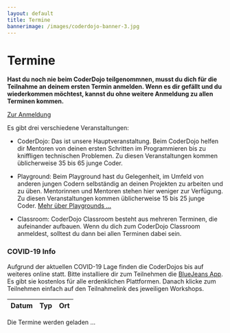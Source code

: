 ```yaml
---
layout: default
title: Termine
bannerimage: /images/coderdojo-banner-3.jpg
---
```


# Termine

**Hast du noch nie beim CoderDojo teilgenommnen, musst du dich für die Teilnahme an deinem ersten Termin anmelden. Wenn es dir gefällt und du wiederkommen möchtest, kannst du ohne weitere Anmeldung zu allen Terminen kommen.**

<p class="text-center"><a class="btn btn-material-light-blue-700" href="/anmeldung.html">Zur Anmeldung</a></p>

Es gibt drei verschiedene Veranstaltungen:

- <span class="type-coderdojo">CoderDojo</span>: Das ist unsere Hauptveranstaltung. Beim CoderDojo helfen dir Mentoren von deinen ersten Schritten im Programmieren bis zu kniffligen technischen Problemen. Zu diesen Veranstaltungen kommen üblicherweise 35 bis 65 junge Coder.

- <span class="type-playground">Playground</span>: Beim Playground hast du Gelegenheit, im Umfeld von anderen jungen Codern selbständig an deinen Projekten zu arbeiten und zu üben. Mentorinnen und Mentoren stehen hier weniger zur Verfügung. Zu diesen Veranstaltungen kommen üblicherweise 15 bis 25 junge Coder. [Mehr über Playgrounds&nbsp;...](/infos/playground.html)

- <span class="type-classroom">Classroom</span>: CoderDojo Classroom besteht aus mehreren Terminen, die aufeinander aufbauen. Wenn du dich zum CoderDojo Classroom anmeldest, solltest du dann bei allen Terminen dabei sein.

<div class="corona-info">
<h3>COVID-19 Info</h3>
Aufgrund der aktuellen COVID-19 Lage finden die CoderDojos bis auf weiteres online statt. Bitte installiere dir zum Teilnehmen die <a href="https://www.bluejeans.com/downloads" target="_blank">BlueJeans App</a>. Es gibt sie kostenlos für alle erdenklichen Plattformen. Danach klicke zum Teilnehmen einfach auf den Teilnahmelink des jeweiligen Workshops.</div>

<table class="table" id="eventsTable">
	<thead>
		<tr>
			<th>Datum</th>
			<th>Typ</th>
			<th>Ort</th>
		</tr>
	</thead>
	<tbody>
	</tbody>
</table>

<p class="loadingText">Die Termine werden geladen ...</p>

<script language="javascript">
	Date.prototype.addDays = function(days) {
		var dat = new Date(this.valueOf());
		dat.setDate(dat.getDate() + days);
		return dat;
	}

	var eventsTable = $("#eventsTable");

	$.get("https://participants-management-service.azurewebsites.net/api/events/?past=false", function(data) {
		var additionalEvents = [
			{ date: new Date(2017, 6, 7), title: "Sommerferien 2017", type: "header" },
			{ date: new Date(2017, 6, 13), title: "Sommerferien 2017", type: "header" },
			{ date: new Date(2017, 8, 14), title: "Wintersemester 2017 / 2018", type: "header" }
		].filter(function(event) { return event.date >= new Date(); });
		
		data = data.concat(additionalEvents).sort(function(a, b) {
			a = new Date(a.date);
			b = new Date(b.date);
			return a > b ? 1 : a < b ? -1 : 0;
		});

		var row = "<tr>";
		row += "<td>Freitag, 04. April 2020</td>";
		row += "<td class='type-coderdojo'>CoderDojo Online</td>";
		row += "<td>";

		var workshops = [];
		
		workshops.push({
			title: "14:00 - 16:00 Virtuelle Elektronik",
			description: "Bei Günther und Michael könnt ihr virtuell Elektronik basteln mit <a href=\"https://www.tinkercad.com/\" target=\"_blank\">Tinkercad</a>. Ihr werdet Schaltungen bauen und braucht dafür weder Lötkolben noch Bauteile. Dieser Workshop ist offen für alle, nicht nur für Teilnehmerinnen und Teilnehmern vom CoderDojo Elektronik Classroom.",
			prerequisites: "<ul><li>Legt euch ein Konto (Personal Account) bei TinkerCAD an: <a href=\"https://www.tinkercad.com/join\" target=\"_blank\">https://www.tinkercad.com/join</a></li></ul>",
			link: "https://bluejeans.com/925481189"
		});

		workshops.push({
			title: "14:00 - 16:00 Browser Game mit JavaScript",
			description: "Letzte Woche hat Matthias mit euch im JavaScript-Workshop ein Browser Game mit JavaScript begonnen. Alle, die letzte Woche dabei waren, können das Spiel diese Woche mit Matthias fertig machen.",
			prerequisites: "<ul><li>Visual Studio Code: <a href=\"https://code.visualstudio.com/\" target=\"_blank\">https://code.visualstudio.com/</a></li><li>Node.js (LTS-Version): <a href=\"https://nodejs.org/en/\" target=\"_blank\">https://nodejs.org/en/</a></li></ul>",
			link: "https://bluejeans.com/294267547"
		});

		workshops.push({
			title: "14:00 - 16:00 Programmieren von Web Apps und Webseiten",
			description: "Möchtet ihr mehr über das Programmieren von Web Apps und Webseiten lernen? Dann ist der Workshop über HTML und CSS mit Rainer, Karin und Cornelia der richtige. Anfänger*innen lernen die Basics und erfahrenere Coder lernen viele Tricks rund ums Web.",
			prerequisites: "<ul><li>Visual Studio Code: <a href=\"https://code.visualstudio.com/\" target=\"_blank\">https://code.visualstudio.com/</a></li><li>Node.js (LTS-Version): <a href=\"https://nodejs.org/en/\" target=\"_blank\">https://nodejs.org/en/</a></li></ul>",
			link: "https://bluejeans.com/726759318"
		});

		workshops.push({
			title: "14:00 - 16:00 Java mit Greenfoot",
			description: "Greenfoot ist eine super Plattform zum spielerischen Lernen von Java. Ihr könnt mit Markus einen Blick auf <a href=\"https://www.greenfoot.org/\" target=\"_blank\">Greenfoot</a> werfen und dabei in Java einsteigen oder euer Java-Wissen vertiefen.",
			prerequisites: "<ul><li>Greenfoot: <a href=\"https://www.greenfoot.org/\" target=\"_blank\">https://www.greenfoot.org/</a></li></ul>",
			link: "https://bluejeans.com/622647341"
		});

		workshops.push({
			title: "16:00 - 18:00 Grundlagen der Spieleentwicklung mit Java",
			description: "Thomas macht mit seinem Java Workshop weiter. Diesmal dreht sich alles um Spielemechanik. Ihr lernt die Grundlagen der Spieleentwicklung mit Java besser kennen.",
			prerequisites: "<ul><li>JDK der Java SE14: <a href=\"https://www.oracle.com/java/technologies/javase-downloads.html\" target=\"_blank\">https://www.oracle.com/java/technologies/javase-downloads.html</a></li><li>IntelliJ IDEA (Community Edition): <a href=\"https://www.jetbrains.com/de-de/idea/download/#section=windows\" target=\"_blank\">https://www.jetbrains.com/de-de/idea/download/#section=windows</a></li></ul>",
			link: "https://bluejeans.com/222168253"
		});

		workshops.push({
			title: "16:00 - 18:00 Scratch Anfängerworkshop",
			description: "Natürlich darf ein Workshop für Anfänger*innen mit Scratch im CoderDojo nicht fehlen. Wenn ihr noch nie mit Scratch gearbeitet habt, dann könnt ihr in diesem Workshop mit Silke, Lotte und Gerlinde euer erstes Computerspiel programmieren!",
			prerequisites: "<ul><li>Scratch: <a href=\"https://scratch.mit.edu/download\" target=\"_blank\">https://scratch.mit.edu/download</a></li></ul>",
			link: "https://bluejeans.com/183964824"
		});

		workshops.push({
			title: "16:00 - 18:00 Scratch Space Shooter",
			description: "Habt ihr schon ein wenig Scratch-Erfahrung? Dann möchtet ihr vielleicht ein etwas spannenderes Scratch-Beispiel mit Hans-Peter machen. Er wird mit euch einen Space Shooter bauen.",
			prerequisites: "<ul><li>Scratch: <a href=\"https://scratch.mit.edu/download\" target=\"_blank\">https://scratch.mit.edu/download</a></li></ul>",
			link: "https://bluejeans.com/499993405"
		});

		workshops.forEach(function(w) {
			row += "<p><span class=\"workshop-title\">" + w.title + "</span></p><p>" + w.description + "</p><p><b>Voraussetzungen</b></p><p>" + w.prerequisites + "</p><p><b>Link zum Teilnehmen:</b> <a href='" + w.link + "' target='_blank'>" + w.link + "</a></p>";
		});

		row += "</td>";
		row += "</tr>";

		eventsTable.append(row);

		data.filter(function(event) { return moment(new Date(event.date)).startOf("day").format('YYYY-MM-DD') != '2020-04-03'; }).forEach(function(event) {
			var row = "";

			if (event.type == "header") {
				row = "<tr class='subtitle'><td colspan='3'>" + event.title + "</td></tr>";
			} else {
				var date = moment(new Date(event.date)).startOf("day");
				var formattedDate = date.format("YYYY-MM-DD");

				/*row = "<tr";
				if (event.type == "playground") {
					row += " class='playground'";
				} else if (event.type == "bootcamp") {
					row += " class='bootcamp'";
				} else {
					row += " class='coderdojo'";
				}*/

				row += "<tr>";
				if (event.type == "classroom") {
					row += "<td>";
                    for (var i = 0; i < event.dates.length; i++) {
                        var classroomDate = moment(new Date(event.dates[i])).startOf("day");
                        row += "<span class='nowrap'>" + classroomDate.format("dddd, DD. MMMM YYYY") + "</span>" + "<br/>";
						if (event.title == "Elektronik") {
							row += "15:00 - 17:30<br/>";
						} else {
							row += "16:00 - 18:00<br/>";
						}
                    }
                    row += "</td>";
				} else if (event.type == "bootcamp") {
					row += "<td><span class='nowrap'>" + date.format("dddd, DD. MMMM YYYY") + "</span><br/>13:30 - 18:30</td>";
				} else {
					row += "<td><span class='nowrap'>" + date.format("dddd, DD. MMMM YYYY") + "</span><br/>16:00 - 18:00</td>";
				}

				if (event.type == "playground") {
					row += "<td class='type-playground'>Playground";
				} else if (event.type == "bootcamp") {
					row += "<td class='type-bootcamp'>Bootcamp";
                } else if (event.type == "classroom") {
					row += "<td class='type-classroom'>Classroom";
				} else {
					row += "<td class='type-coderdojo'>CoderDojo";
				}
				row += "</td>";

				row += "<td>";

                if (event.type == "classroom") {
                    row += "<b>CoderDojo Classroom - " + event.title + "</b>";
                    row += "<br/><br/>";
                    row += event.description;
                    row += "<br/><br/>";
                    var mailBody = "Hallo CoderDojo Team,%0D%0A%0D%0Aich möchte mich zum Kurs CoderDojo Classroom - " + event.title + " anmelden.%0D%0A%0D%0AVorname: %0D%0ANachname: %0D%0AAlter: %0D%0A";
                    row += "<b>Anmeldung unter <a href='mailto:info@coderdojo-linz.org?subject=Anmeldung zu CoderDojo Classroom - " + event.title + "&body=" + mailBody + "'>info@coderdojo-linz.org</a></b>";
                    row += "<br/><br/>";
                } else if (event.type == "bootcamp") {
					row += "<b>" + event.title + "</b>";
                    row += "<br/><br/>";
                    row += event.description;
                    row += "<br/><br/>";
					row += "<b><a href=\"https://www.globalazurebootcamp.at/junior-bootcamp/\" target=\"_blank\">Weitere Infos ...</a></b>";
					row += "<br/><br/>";
				}

				/*if (event.type == "playground") {
					row += "Playground<br/>";
				} else if (event.type == "bootcamp") {
					row += "Junior Bootcamp - im Rahmen des <a href='https://coding-club-linz.github.io/global-azure-bootcamp-2017/junior-bootcamp.html' target='_blank'>Global Azure Bootcamps</a><br/>";
					row += "für junge Coder ab 13 Jahren<br/>";
				} else {
					row += "CoderDojo<br/>";
				}*/
				
				if (event.location) {
					row += event.location;
				} else {
					if (event.type == "playground") {
						row += "<a href=\"http://www.linz.at/wissensturm/anreise.asp\" target=\"_blank\">Wissensturm</a>, Raum 10.02, Kärtnerstraße 26, 4020 Linz";
					} else {
						row += "<a href=\"http://www.linz.at/wissensturm/anreise.asp\" target=\"_blank\">Wissensturm</a>, Veranstaltungssaal E09, Kärtnerstraße 26, 4020 Linz";
					}
				}

				if (event.sponsor) {
					row += "<br/><span class=\"sponsor\">Sponsored by " + event.sponsor + "</a>";
				}

				row += "</td>";
		
				row += "</tr>";
			}

			eventsTable.append(row);
		});

		$(".loadingText").hide();
	});
</script>
